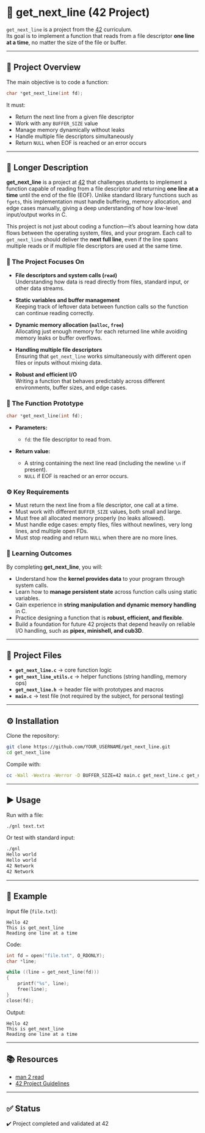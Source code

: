 # 📄 get_next_line (42 Project)

`get_next_line` is a project from the [42](https://42.fr) curriculum.  
Its goal is to implement a function that reads from a file descriptor **one line at a time**, no matter the size of the file or buffer.  

---

## 🚀 Project Overview
The main objective is to code a function:
```c
char *get_next_line(int fd);
```

It must:
- Return the next line from a given file descriptor  
- Work with any `BUFFER_SIZE` value  
- Manage memory dynamically without leaks  
- Handle multiple file descriptors simultaneously  
- Return `NULL` when EOF is reached or an error occurs  

---

## 📖 Longer Description  

**get_next_line** is a project at [42](https://42.fr) that challenges students to implement a function capable of reading from a file descriptor and returning **one line at a time** until the end of the file (EOF). Unlike standard library functions such as `fgets`, this implementation must handle buffering, memory allocation, and edge cases manually, giving a deep understanding of how low-level input/output works in C.  

This project is not just about coding a function—it’s about learning how data flows between the operating system, files, and your program. Each call to `get_next_line` should deliver the **next full line**, even if the line spans multiple reads or if multiple file descriptors are used at the same time.  

### 🔑 The Project Focuses On
- **File descriptors and system calls (`read`)**  
  Understanding how data is read directly from files, standard input, or other data streams.  

- **Static variables and buffer management**  
  Keeping track of leftover data between function calls so the function can continue reading correctly.  

- **Dynamic memory allocation (`malloc`, `free`)**  
  Allocating just enough memory for each returned line while avoiding memory leaks or buffer overflows.  

- **Handling multiple file descriptors**  
  Ensuring that `get_next_line` works simultaneously with different open files or inputs without mixing data.  

- **Robust and efficient I/O**  
  Writing a function that behaves predictably across different environments, buffer sizes, and edge cases.  

### 📌 The Function Prototype
```c
char *get_next_line(int fd);
```

- **Parameters:**  
  - `fd`: the file descriptor to read from.  

- **Return value:**  
  - A string containing the next line read (including the newline `\n` if present).  
  - `NULL` if EOF is reached or an error occurs.  

### ⚙️ Key Requirements
- Must return the next line from a file descriptor, one call at a time.  
- Must work with different `BUFFER_SIZE` values, both small and large.  
- Must free all allocated memory properly (no leaks allowed).  
- Must handle edge cases: empty files, files without newlines, very long lines, and multiple open FDs.  
- Must stop reading and return `NULL` when there are no more lines.  

### 🎯 Learning Outcomes
By completing **get_next_line**, you will:  
- Understand how the **kernel provides data** to your program through system calls.  
- Learn how to **manage persistent state** across function calls using static variables.  
- Gain experience in **string manipulation and dynamic memory handling** in C.  
- Practice designing a function that is **robust, efficient, and flexible**.  
- Build a foundation for future 42 projects that depend heavily on reliable I/O handling, such as **pipex, minishell, and cub3D**.  

---

## 📂 Project Files
- **`get_next_line.c`** → core function logic  
- **`get_next_line_utils.c`** → helper functions (string handling, memory ops)  
- **`get_next_line.h`** → header file with prototypes and macros  
- **`main.c`** → test file (not required by the subject, for personal testing)  

---

## ⚙️ Installation
Clone the repository:
```bash
git clone https://github.com/YOUR_USERNAME/get_next_line.git
cd get_next_line
```

Compile with:
```bash
cc -Wall -Wextra -Werror -D BUFFER_SIZE=42 main.c get_next_line.c get_next_line_utils.c -o gnl
```

---

## ▶️ Usage
Run with a file:
```bash
./gnl text.txt
```

Or test with standard input:
```bash
./gnl
Hello world
Hello world
42 Network
42 Network
```

---

## 📝 Example
Input file (`file.txt`):
```
Hello 42
This is get_next_line
Reading one line at a time
```

Code:
```c
int fd = open("file.txt", O_RDONLY);
char *line;

while ((line = get_next_line(fd)))
{
    printf("%s", line);
    free(line);
}
close(fd);
```

Output:
```
Hello 42
This is get_next_line
Reading one line at a time
```

---

## 📚 Resources
- [man 2 read](https://man7.org/linux/man-pages/man2/read.2.html)  
- [42 Project Guidelines](https://github.com/42School)  

---

## ✅ Status
✔️ Project completed and validated at 42  
